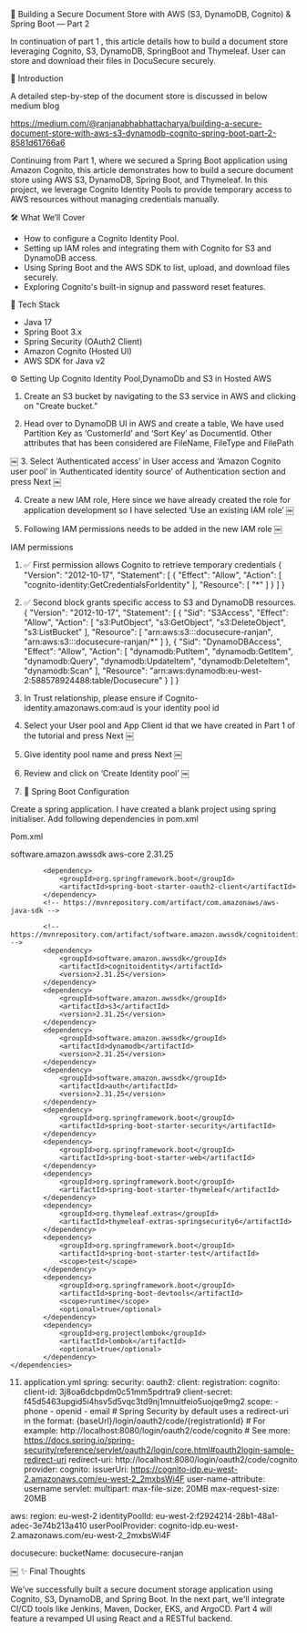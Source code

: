 🔐 Building a Secure Document Store with AWS (S3, DynamoDB, Cognito) & Spring Boot — Part 2

In continuation of part 1 , this article details how to build a document store leveraging Cognito, S3, DynamoDB, SpringBoot and Thymeleaf. User can store and download their files in DocuSecure securely.

👋 Introduction

A detailed step-by-step of the document store is discussed in below medium blog

https://medium.com/@ranjanabhabhattacharya/building-a-secure-document-store-with-aws-s3-dynamodb-cognito-spring-boot-part-2-8581d61766a6

Continuing from Part 1, where we secured a Spring Boot application using Amazon Cognito, this article demonstrates how to build a secure document store using AWS S3, DynamoDB, Spring Boot, and Thymeleaf. In this project, we leverage Cognito Identity Pools to provide temporary access to AWS resources without managing credentials manually.

🛠️ What We’ll Cover
* How to configure a Cognito Identity Pool.
* Setting up IAM roles and integrating them with Cognito for S3 and DynamoDB access.
* Using Spring Boot and the AWS SDK to list, upload, and download files securely.
* Exploring Cognito's built-in signup and password reset features.

🧱 Tech Stack
* Java 17
* Spring Boot 3.x
* Spring Security (OAuth2 Client)
* Amazon Cognito (Hosted UI)
* AWS SDK for Java v2

⚙️ Setting Up Cognito Identity Pool,DynamoDb and S3 in Hosted AWS

1. Create an S3 bucket by navigating to the S3 service in AWS and clicking on "Create bucket."

   
2. Head over to DynamoDB UI in AWS and create a table, We have used Partition Key as ‘CustomerId’ and ‘Sort Key’ as DocumentId. Other attributes that has been considered are FileName, FileType and FilePath

￼
3. Select ‘Authenticated access’ in User access and ‘Amazon Cognito user pool’ in ‘Authenticated identity source’ of Authentication section and press Next
￼

4. Create a new IAM role, Here since we have already created the role for application development so I have selected ‘Use an existing IAM role’
￼

5. Following IAM permissions needs to be added in the new IAM role
￼

IAM permissions


1. ✅ First permission allows Cognito to retrieve temporary credentials {
    "Version": "2012-10-17",
    "Statement": [
        {
            "Effect": "Allow",
            "Action": [
                "cognito-identity:GetCredentialsForIdentity"
            ],
            "Resource": [
                "*"
            ]
        }
    ]
}

2. ✅ Second block grants specific access to S3 and DynamoDB resources.{
	"Version": "2012-10-17",
	"Statement": [
		{
			"Sid": "S3Access",
			"Effect": "Allow",
			"Action": [
				"s3:PutObject",
				"s3:GetObject",
				"s3:DeleteObject",
				"s3:ListBucket"
			],
			"Resource": [
				"arn:aws:s3:::docusecure-ranjan",
				"arn:aws:s3:::docusecure-ranjan/*"
			]
		},
		{
			"Sid": "DynamoDBAccess",
			"Effect": "Allow",
			"Action": [
				"dynamodb:PutItem",
				"dynamodb:GetItem",
				"dynamodb:Query",
				"dynamodb:UpdateItem",
				"dynamodb:DeleteItem",
				"dynamodb:Scan"
			],
			"Resource": "arn:aws:dynamodb:eu-west-2:588578924488:table/Docusecure"
		}
	]
}

6. In Trust relationship, please ensure if Cognito-identity.amazonaws.com:aud is your identity pool id

7. Select your User pool and App Client id that we have created in Part 1 of the tutorial and press Next
￼
8. Give identity pool name and press Next
￼
9. Review and click on ‘Create Identity pool’
￼
10. 🧩 Spring Boot Configuration

Create a spring application. I have created a blank project using spring initialiser.
Add following dependencies in pom.xml

Pom.xml

<dependency>
            <groupId>software.amazon.awssdk</groupId>
            <artifactId>aws-core</artifactId>
            <version>2.31.25</version>
        </dependency>

            <dependency>
                <groupId>org.springframework.boot</groupId>
                <artifactId>spring-boot-starter-oauth2-client</artifactId>
            </dependency>
            <!-- https://mvnrepository.com/artifact/com.amazonaws/aws-java-sdk -->
            
            <!-- https://mvnrepository.com/artifact/software.amazon.awssdk/cognitoidentityprovider -->
            <dependency>
                <groupId>software.amazon.awssdk</groupId>
                <artifactId>cognitoidentity</artifactId>
                <version>2.31.25</version>
            </dependency>
            <dependency>
                <groupId>software.amazon.awssdk</groupId>
                <artifactId>s3</artifactId>
                <version>2.31.25</version>
            </dependency>
            <dependency>
                <groupId>software.amazon.awssdk</groupId>
                <artifactId>dynamodb</artifactId>
                <version>2.31.25</version>
            </dependency>
            <dependency>
                <groupId>software.amazon.awssdk</groupId>
                <artifactId>auth</artifactId>
                <version>2.31.25</version>
            </dependency>
            <dependency>
                <groupId>org.springframework.boot</groupId>
                <artifactId>spring-boot-starter-security</artifactId>
            </dependency>
            <dependency>
                <groupId>org.springframework.boot</groupId>
                <artifactId>spring-boot-starter-web</artifactId>
            </dependency>
            <dependency>
                <groupId>org.springframework.boot</groupId>
                <artifactId>spring-boot-starter-thymeleaf</artifactId>
            </dependency>
            <dependency>
                <groupId>org.thymeleaf.extras</groupId>
                <artifactId>thymeleaf-extras-springsecurity6</artifactId>
            </dependency>
            <dependency>
                <groupId>org.springframework.boot</groupId>
                <artifactId>spring-boot-starter-test</artifactId>
                <scope>test</scope>
            </dependency>
            <dependency>
                <groupId>org.springframework.boot</groupId>
                <artifactId>spring-boot-devtools</artifactId>
                <scope>runtime</scope>
                <optional>true</optional>
            </dependency>
            <dependency>
                <groupId>org.projectlombok</groupId>
                <artifactId>lombok</artifactId>
                <optional>true</optional>
            </dependency>
    </dependencies>



11. application.yml
spring:
    security:
        oauth2:
            client:
                registration:
                    cognito:
                        client-id: 3j8oa6dcbpdm0c51mm5pdrtra9
                        client-secret: f45d5463upgid5i4hsv5d5vqc3td9nj1mnuitfeio5uojqe9mg2
                        scope:
                        - phone
                        - openid
                        - email
                        # Spring Security by default uses a redirect-uri in the format: {baseUrl}/login/oauth2/code/{registrationId}
                        # For example: http://localhost:8080/login/oauth2/code/cognito
                        # See more: https://docs.spring.io/spring-security/reference/servlet/oauth2/login/core.html#oauth2login-sample-redirect-uri
                        redirect-uri: http://localhost:8080/login/oauth2/code/cognito
                provider:
                    cognito:
                        issuerUri: https://cognito-idp.eu-west-2.amazonaws.com/eu-west-2_2mxbsWi4F
                        user-name-attribute: username
    servlet:
        multipart:
            max-file-size: 20MB
            max-request-size: 20MB

aws:
    region: eu-west-2
    identityPoolId: eu-west-2:f2924214-28b1-48a1-adec-3e74b213a410
    userPoolProvider: cognito-idp.eu-west-2.amazonaws.com/eu-west-2_2mxbsWi4F

docusecure:
        bucketName: docusecure-ranjan


  

￼
✨ Final Thoughts

We’ve successfully built a secure document storage application using Cognito, S3, DynamoDB, and Spring Boot. In the next part, we'll integrate CI/CD tools like Jenkins, Maven, Docker, EKS, and ArgoCD. Part 4 will feature a revamped UI using React and a RESTful backend.
